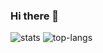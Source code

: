 ### Hi there 👋

![stats](https://github-readme-stats.vercel.app/api?username=vamotest&show_icons=true&count_private=true&theme=dark&hide_title=true)
![top-langs](https://github-readme-stats.vercel.app/api/top-langs/?username=vamotest&theme=dark&layout=compact&hide_title=true&card_width=445)

